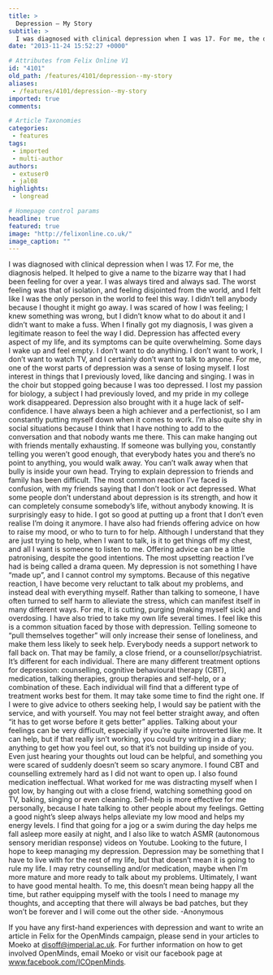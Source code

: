 ```yaml
---
title: >
  Depression – ­My Story
subtitle: >
  I was diagnosed with clinical depression when I was 17. For me, the diagnosis helped. It helped to give a name to the bizarre way that I had been feeling for over a year.
date: "2013-11-24 15:52:27 +0000"

# Attributes from Felix Online V1
id: "4101"
old_path: /features/4101/depression--my-story
aliases:
 - /features/4101/depression--my-story
imported: true
comments:

# Article Taxonomies
categories:
 - features
tags:
 - imported
 - multi-author
authors:
 - extuser0
 - jal08
highlights:
 - longread

# Homepage control params
headline: true
featured: true
image: "http://felixonline.co.uk/"
image_caption: ""
---
```


I was diagnosed with clinical depression when I was 17. For me, the diagnosis helped. It helped to give a name to the bizarre way that I had been feeling for over a year. I was always tired and always sad. The worst feeling was that of isolation, and feeling disjointed from the world, and I felt like I was the only person in the world to feel this way. I didn’t tell anybody because I thought it might go away. I was scared of how I was feeling; I knew something was wrong, but I didn’t know what to do about it and I didn’t want to make a fuss. When I finally got my diagnosis, I was given a legitimate reason to feel the way I did.
 Depression has affected every aspect of my life, and its symptoms can be quite overwhelming. Some days I wake up and feel empty. I don’t want to do anything. I don’t want to work, I don’t want to watch TV, and I certainly don’t want to talk to anyone. For me, one of the worst parts of depression was a sense of losing myself. I lost interest in things that I previously loved, like dancing and singing. I was in the choir but stopped going because I was too depressed. I lost my passion for biology, a subject I had previously loved, and my pride in my college work disappeared. Depression also brought with it a huge lack of self-confidence. I have always been a high achiever and a perfectionist, so I am constantly putting myself down when it comes to work. I’m also quite shy in social situations because I think that I have nothing to add to the conversation and that nobody wants me there. This can make hanging out with friends mentally exhausting. If someone was bullying you, constantly telling you weren’t good enough, that everybody hates you and there’s no point to anything, you would walk away. You can’t walk away when that bully is inside your own head.
 Trying to explain depression to friends and family has been difficult. The most common reaction I’ve faced is confusion, with my friends saying that I don’t look or act depressed. What some people don’t understand about depression is its strength, and how it can completely consume somebody’s life, without anybody knowing. It is surprisingly easy to hide. I got so good at putting up a front that I don’t even realise I’m doing it anymore. I have also had friends offering advice on how to raise my mood, or who to turn to for help. Although I understand that they are just trying to help, when I want to talk, is it to get things off my chest, and all I want is someone to listen to me. Offering advice can be a little patronising, despite the good intentions. The most upsetting reaction I’ve had is being called a drama queen. My depression is not something I have “made up”, and I cannot control my symptoms. Because of this negative reaction, I have become very reluctant to talk about my problems, and instead deal with everything myself. Rather than talking to someone, I have often turned to self harm to alleviate the stress, which can manifest itself in many different ways. For me, it is cutting, purging (making myself sick) and overdosing. I have also tried to take my own life several times. I feel like this is a common situation faced by those with depression. Telling someone to “pull themselves together” will only increase their sense of loneliness, and make them less likely to seek help.
 Everybody needs a support network to fall back on. That may be family, a close friend, or a counsellor/psychiatrist. It’s different for each individual. There are many different treatment options for depression: counselling, cognitive behavioural therapy (CBT), medication, talking therapies, group therapies and self-help, or a combination of these. Each individual will find that a different type of treatment works best for them. It may take some time to find the right one. If I were to give advice to others seeking help, I would say be patient with the service, and with yourself. You may not feel better straight away, and often “it has to get worse before it gets better” applies. Talking about your feelings can be very difficult, especially if you’re quite introverted like me. It can help, but if that really isn’t working, you could try writing in a diary; anything to get how you feel out, so that it’s not building up inside of you. Even just hearing your thoughts out loud can be helpful, and something you were scared of suddenly doesn’t seem so scary anymore. I found CBT and counselling extremely hard as I did not want to open up. I also found medication ineffectual. What worked for me was distracting myself when I got low, by hanging out with a close friend, watching something good on TV, baking, singing or even cleaning. Self-help is more effective for me personally, because I hate talking to other people about my feelings. Getting a good night’s sleep always helps alleviate my low mood and helps my energy levels. I find that going for a jog or a swim during the day helps me fall asleep more easily at night, and I also like to watch ASMR (autonomous sensory meridian response) videos on Youtube.
 Looking to the future, I hope to keep managing my depression. Depression may be something that I have to live with for the rest of my life, but that doesn’t mean it is going to rule my life. I may retry counselling and/or medication, maybe when I’m more mature and more ready to talk about my problems. Ultimately, I want to have good mental health. To me, this doesn’t mean being happy all the time, but rather equipping myself with the tools I need to manage my thoughts, and accepting that there will always be bad patches, but they won’t be forever and I will come out the other side.
 -Anonymous

If you have any first-hand experiences with depression and want to write an article in Felix for the OpenMinds campaign, please send in your articles to Moeko at disoff@imperial.ac.uk. For further information on how to get involved OpenMinds, email Moeko or visit our facebook page at www.facebook.com/ICOpenMinds.
